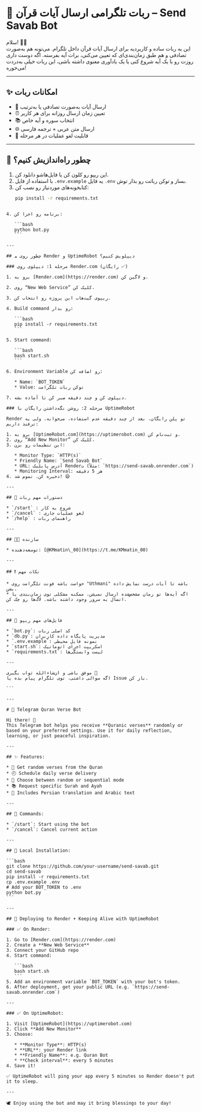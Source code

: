 
# 🕌 ربات تلگرامی ارسال آیات قرآن – Send Savab Bot

سلام! 🙋‍♂️  
این یه ربات ساده و کاربردیه برای ارسال آیات قرآن داخل تلگرام. می‌تونه هم به‌صورت تصادفی و هم طبق زمان‌بندی‌ای که تعیین می‌کنی، برات آیه بفرسته. اگه دوست داری روزت رو با یک آیه شروع کنی یا یک یادآوری معنوی داشته باشی، این ربات خیلی به‌دردت می‌خوره!

---

## ✨ امکانات ربات

- 📖 ارسال آیات به‌صورت تصادفی یا به‌ترتیب
- ⏰ تعیین زمان ارسال روزانه برای هر کاربر
- 📚 انتخاب سوره و آیه خاص
- 🌐 ارسال متن عربی + ترجمه فارسی
- 🔄 قابلیت لغو عملیات در هر مرحله

---

## 🚀 چطور راه‌اندازیش کنیم؟

1. این ریپو رو کلون کن یا فایل‌هاشو دانلود کن.
2. با استفاده از فایل `.env.example` یه فایل `.env` بساز و توکن رباتت رو بذار توش.
3. کتابخونه‌های موردنیاز رو نصب کن:
   ```bash
   pip install -r requirements.txt
````

4. برنامه رو اجرا کن:

   ```bash
   python bot.py
   ```

---

## ☁️ چطور روی Render و UptimeRobot دیپلویش کنیم؟

### مرحله 1: دیپلوی روی Render.com (رایگان ✅)

1. برو به [Render.com](https://render.com) و لاگین کن.

2. روی “New Web Service” کلیک کن.

3. ریپوی گیت‌هاب این پروژه رو انتخاب کن.

4. Build command رو بذار:

   ```bash
   pip install -r requirements.txt
   ```

5. Start command:

   ```bash
   bash start.sh
   ```

6. Environment Variable رو اضافه کن:

   * Name: `BOT_TOKEN`
   * Value: توکن ربات تلگرامت

7. دیپلوی کن و چند دقیقه صبر کن تا آماده بشه.

### مرحله 2: روشن نگه‌داشتن رایگان با UptimeRobot

Render تو پلن رایگان، بعد از چند دقیقه عدم استفاده، می‌خوابه. ولی یه ترفند داریم:

1. برو به [UptimeRobot.com](https://uptimerobot.com) و ثبت‌نام کن.
2. روی “Add New Monitor” کلیک کن.
3. این تنظیمات رو بزن:

   * Monitor Type: `HTTP(s)`
   * Friendly Name: `Send Savab Bot`
   * URL: آدرس پابلیک Renderت (مثلاً: `https://send-savab.onrender.com`)
   * Monitoring Interval: هر 5 دقیقه
4. ذخیره کن. تموم شد! 😄

---

## 🧪 دستورات مهم ربات

* `/start` : شروع به کار
* `/cancel` : لغو عملیات جاری
* `/help` : راهنمای ربات

---

## 👨‍💻 سازنده

* توسعه‌دهنده: [@KMmatin\_00](https://t.me/KMmatin_00)

---

## ❗ نکات مهم

* حواست باشه فونت تلگرامت روی "Uthmani" باشه تا آیات درست نمایش داده بشن.
* اگه آیه‌ها تو زمان مشخص‌شده ارسال نمی‌شن، ممکنه مشکلی توی زمان‌بندی یا اتصال به سرور وجود داشته باشه. لاگ‌ها رو چک کن.

---

## 📁 فایل‌های مهم ریپو

* `bot.py`: کد اصلی ربات
* `db.py`: مدیریت پایگاه داده کاربران
* `.env.example`: نمونه فایل محیطی
* `start.sh`: اسکریپت اجرای اتوماتیک
* `requirements.txt`: لیست وابستگی‌ها

---

موفق باشی و ان‌شاءالله ثواب بگیری 💚
اگه سوالی داشتی، توی تلگرام پیام بده یا Issue باز کن.

```

---

# 🕌 Telegram Quran Verse Bot

Hi there! 🙌
This Telegram bot helps you receive **Quranic verses** randomly or based on your preferred settings. Use it for daily reflection, learning, or just peaceful inspiration.

---

## ✨ Features:

* 📖 Get random verses from the Quran
* 🕗 Schedule daily verse delivery
* 🔄 Choose between random or sequential mode
* 📚 Request specific Surah and Ayah
* 💬 Includes Persian translation and Arabic text

---

## 🧭 Commands:

* `/start`: Start using the bot
* `/cancel`: Cancel current action

---

## 🧩 Local Installation:

```bash
git clone https://github.com/your-username/send-savab.git
cd send-savab
pip install -r requirements.txt
cp .env.example .env
# Add your BOT_TOKEN to .env
python bot.py
```

---

## 🚀 Deploying to Render + Keeping Alive with UptimeRobot

### ✅ On Render:

1. Go to [Render.com](https://render.com)
2. Create a **New Web Service**
3. Connect your GitHub repo
4. Start command:

   ```bash
   bash start.sh
   ```
5. Add an environment variable `BOT_TOKEN` with your bot's token.
6. After deployment, get your public URL (e.g. `https://send-savab.onrender.com`)

---

### ✅ On UptimeRobot:

1. Visit [UptimeRobot](https://uptimerobot.com)
2. Click **Add New Monitor**
3. Choose:

   * **Monitor Type**: HTTP(s)
   * **URL**: your Render link
   * **Friendly Name**: e.g. Quran Bot
   * **Check interval**: every 5 minutes
4. Save it!

✅ UptimeRobot will ping your app every 5 minutes so Render doesn't put it to sleep.

---

🕊️ Enjoy using the bot and may it bring blessings to your day!



